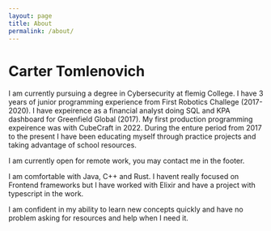 ```yaml
---
layout: page
title: About
permalink: /about/
---
```


# Carter Tomlenovich

I am currently pursuing a degree in Cybersecurity at flemig College. I have 3 years of junior programming experience from First Robotics Challege (2017-2020). I have expeirence as a financial analyst doing SQL and KPA dashboard for Greenfield Global (2017). My first production programming expeirence was with CubeCraft in 2022. During the enture period from 2017 to the present I have been educating myself through practice projects and taking advantage of school resources. 

I am currently open for remote work, you may contact me in the footer.

I am comfortable with Java, C++ and Rust. I havent really focused on Frontend frameworks but I have worked with Elixir and have a project with typescript in the work.

I am confident in my ability to learn new concepts quickly and have no problem asking for resources and help when I need it.



